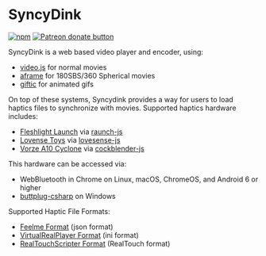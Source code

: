 # SyncyDink

[![npm](https://img.shields.io/npm/v/syncydink.svg)](https://npmjs.com/package/syncydink) [![Patreon donate button](https://img.shields.io/badge/patreon-donate-yellow.svg)](https://www.patreon.com/qdot)

SyncyDink is a web based video player and encoder, using:

- [video.js](http://videojs.com) for normal movies
- [aframe](http://aframe.io) for 180SBS/360 Spherical movies
- [giftic](http://github.com/metafetish/giftic) for animated gifs

On top of these systems, Syncydink provides a way for users to load
haptics files to synchronize with movies. Supported haptics hardware
includes:

- [Fleshlight Launch](http://fleshlight.com/launch) via [raunch-js](http://github.com/metafetish/raunch-js)
- [Lovense Toys](http://www.lovense.com) via [lovesense-js](http://github.com/metafetish/lovesense-js)
- [Vorze A10 Cyclone](http://www.vorzeinteractive.com) via [cockblender-js](http://github.com/metafetish/cockblender-js)

This hardware can be accessed via:

- WebBluetooth in Chrome on Linux, macOS, ChromeOS, and Android 6 or higher
- [buttplug-csharp](http://github.com/metafetish/buttplug-csharp) on Windows

Supported Haptic File Formats:

- [Feelme Format](http://feelme.com) (json format)
- [VirtualRealPlayer Format](http://virtualrealporn.com) (ini format)
- [RealTouchScripter Format](http://realtouchscripts.com) (RealTouch format)
